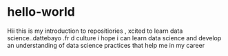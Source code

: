# hello-world
Hii this is my introduction to repositiories , xcited to learn data science..dattebayo .fr d culture
i hope i can learn data science and develop an understanding of data science practices that help me in my career 
